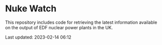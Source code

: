 # Nuke Watch

This repository includes code for retrieving the latest information available on the output of EDF nuclear power plants in the UK.

Last updated: 2023-02-14 06:12